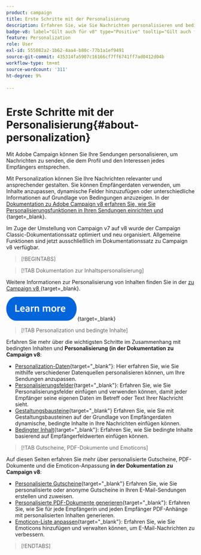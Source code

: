 ```yaml
---
product: campaign
title: Erste Schritte mit der Personalisierung
description: Erfahren Sie, wie Sie Nachrichten personalisieren und bedingten Inhalt in Campaign verwenden können.
badge-v8: label="Gilt auch für v8" type="Positive" tooltip="Gilt auch für Campaign v8"
feature: Personalization
role: User
exl-id: 555082a2-1b62-4aa4-b80c-77b1a1ef9491
source-git-commit: 435314fa5907c16166cf7ff6741ff7ad0412d04b
workflow-type: tm+mt
source-wordcount: '311'
ht-degree: 9%

---
```


# Erste Schritte mit der Personalisierung{#about-personalization}

Mit Adobe Campaign können Sie Ihre Sendungen personalisieren, um Nachrichten zu senden, die dem Profil und den Interessen jedes Empfängers entsprechen.

Mit Personalization können Sie Ihre Nachrichten relevanter und ansprechender gestalten. Sie können Empfängerdaten verwenden, um Inhalte anzupassen, dynamische Felder hinzuzufügen oder unterschiedliche Informationen auf Grundlage von Bedingungen anzuzeigen. In der [Dokumentation zu Adobe Campaign v8 erfahren Sie, wie Sie Personalisierungsfunktionen in Ihren Sendungen einrichten und ](https://experienceleague.adobe.com/docs/campaign/campaign-v8/send/personalize/personalize.html){target=_blank}.

Im Zuge der Umstellung von Campaign v7 auf v8 wurde der Campaign Classic-Dokumentationssatz optimiert und neu organisiert. Allgemeine Funktionen sind jetzt ausschließlich im Dokumentationssatz zu Campaign v8 verfügbar.

>[!BEGINTABS]

>[!TAB Dokumentation zur Inhaltspersonalisierung]

Weitere Informationen zur Personalisierung von Inhalten finden Sie in der [ zu Campaign v8 ](https://experienceleague.adobe.com/docs/campaign/campaign-v8/send/personalize/personalize.html){target=_blank}.


[![Bild](../../assets/do-not-localize/learn-more-button.svg)](https://experienceleague.adobe.com/docs/campaign/campaign-v8/send/personalize/personalize.html){target=_blank}


>[!TAB Personalization und bedingte Inhalte]

Erfahren Sie mehr über die wichtigsten Schritte im Zusammenhang mit bedingten Inhalten und **Personalisierung (in der Dokumentation zu Campaign v8**:

* [Personalization-Daten](https://experienceleague.adobe.com/docs/campaign/campaign-v8/send/personalize/personalization-data.html){target="_blank"}: Hier erfahren Sie, wie Sie mithilfe verschiedener Datenquellen personalisieren können, um Ihre Sendungen anzupassen.
* [Personalisierungsfelder](https://experienceleague.adobe.com/docs/campaign/campaign-v8/send/personalize/personalization-fields.html){target="_blank"}: Erfahren Sie, wie Sie Personalisierungsfelder einfügen und verwenden können, damit jeder Empfänger seine eigenen Daten im Betreff oder Text Ihrer Nachricht sieht.
* [Gestaltungsbausteine](https://experienceleague.adobe.com/docs/campaign/campaign-v8/send/personalize/personalization-blocks.html){target="_blank"} Erfahren Sie, wie Sie mit Gestaltungsbausteinen auf der Grundlage von Empfängerdaten dynamische, bedingte Inhalte in Ihre Nachrichten einfügen können.
* [Bedingter Inhalt](https://experienceleague.adobe.com/docs/campaign/campaign-v8/send/personalize/conditions.html){target="_blank"}: Erfahren Sie, wie Sie bedingte Inhalte basierend auf Empfängerfeldwerten einfügen können.

>[!TAB Gutscheine, PDF-Dokumente und Emoticons]

Auf diesen Seiten erfahren Sie mehr über personalisierte Gutscheine, PDF-Dokumente und die Emoticon-Anpassung **in der Dokumentation zu Campaign v8**:

* [Personalisierte Gutscheine](https://experienceleague.adobe.com/docs/campaign/campaign-v8/send/personalize/ppersonalized-coupons.html){target="_blank"} Erfahren Sie, wie Sie personalisierte oder anonyme Gutscheine in Ihren E-Mail-Sendungen erstellen und zuweisen.
* [Personalisierte PDF-Dokumente generieren](https://experienceleague.adobe.com/docs/campaign/campaign-v8/send/personalize/generating-personalized-pdf-documents.html){target="_blank"}: Erfahren Sie, wie Sie für jede Empfängerin und jeden Empfänger PDF-Anhänge mit personalisierten Inhalten generieren.
* [Emoticon-Liste anpassen](https://experienceleague.adobe.com/docs/campaign/campaign-v8/send/personalize/customizing-emoticon-list.html){target="_blank"}: Erfahren Sie, wie Sie Emoticons hinzufügen und verwalten können, um E-Mail-Nachrichten zu verbessern.

>[!ENDTABS]





<!--
Adobe Campaign lets you mass deliver personalized electronic messages to a target population.

Before starting sending emails:

* Make sure recipient profiles contain at least an email address.
* Learn more about the Adobe Campaign [Delivery best practices](delivery-best-practices.md).
* Read out these sections to learn more about Deliverability: [Deliverability management in Campaign](about-deliverability.md) and [Deliverability best practices guide](https://experienceleague.adobe.com/docs/deliverability-learn/deliverability-best-practice-guide/introduction.html).

The key steps to send an email are as follows:

* [Create an email delivery](creating-an-email-delivery.md)
* [Define the target population](steps-defining-the-target-population.md)
* [Define the email content](defining-the-email-content.md)
* [Send the email](sending-messages.md)
* [Monitor the delivery](about-delivery-monitoring.md)

The sections below provide information that is specific to the email channel. For global information on how to create a delivery, refer to [this section](steps-about-delivery-creation-steps.md).
-->